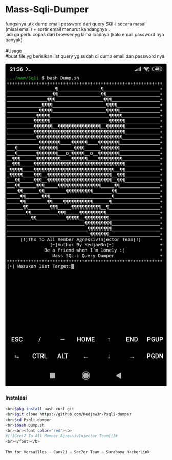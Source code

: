 

# Mass-Sqli-Dumper

fungsinya utk dump email password dari query SQl-i secara masal
<br>
(misal email) + sortir email menurut kandangnya .
<br>
jadi ga perlu copas dari browser yg lama loadnya (kalo email password nya banyak)
<br>
<br>#Usage
<br>#buat file yg berisikan list query yg sudah di dump email dan password nya

<p align="center">
<img src="https://github.com/Kedjaw3n/Psqli-dumper/blob/main/Mass-dump.jpg">
</p>

### Instalasi
  ```bash
<br>$pkg install bash curl git
<br>$git clone https://github.com/Kedjaw3n/Psqli-dumper
<br>$cd Psqli-dumper
<br>$bash Dump.sh
<br><br><font color="red"><b>
#[!]GretZ To All Member Agressiv1njector Team[!]#
  <br></font></b>

Thx for Versailles ~ Cans21 ~ Sec7or Team ~ Surabaya HackerLink
